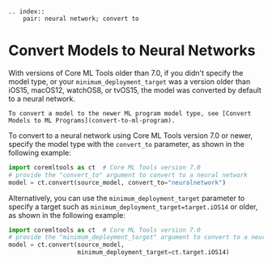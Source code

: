 ```{eval-rst}
.. index::
    pair: neural network; convert to
```


# Convert Models to Neural Networks

With versions of Core ML Tools older than 7.0, if you didn't specify the model type, or your `minimum_deployment_target` was a version older than iOS15, macOS12, watchOS8, or tvOS15, the model was converted by default to a neural network.

```{note}
To convert a model to the newer ML program model type, see [Convert Models to ML Programs](convert-to-ml-program).
```

To convert to a neural network using Core ML Tools version 7.0 or newer, specify the model type with the `convert_to` parameter, as shown in the following example:

```python
import coremltools as ct  # Core ML Tools version 7.0
# provide the "convert_to" argument to convert to a neural network
model = ct.convert(source_model, convert_to="neuralnetwork")
```

Alternatively, you can use the `minimum_deployment_target` parameter to specify a target such as `minimum_deployment_target=target.iOS14` or older, as shown in the following example: 

```python
import coremltools as ct  # Core ML Tools version 7.0
# provide the "minimum_deployment_target" argument to convert to a neural network
model = ct.convert(source_model, 
                   minimum_deployment_target=ct.target.iOS14)
```

